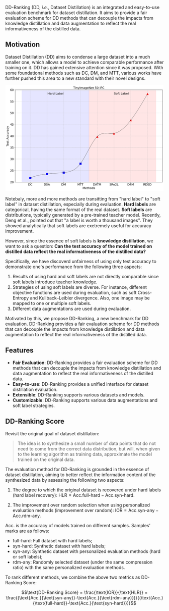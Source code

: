 
DD-Ranking (DD, *i.e.*, Dataset Distillation) is an integrated and easy-to-use evaluation benchmark for dataset distillation. It aims to provide a fair evaluation scheme for DD methods that can decouple the impacts from knowledge distillation and data augmentation to reflect the real informativeness of the distilled data.

## Motivation

Dataset Distillation (DD) aims to condense a large dataset into a much smaller one, which allows a model to achieve comparable performance after training on it. DD has gained extensive attention since it was proposed. With some foundational methods such as DC, DM, and MTT, various works have further pushed this area to a new standard with their novel designs.

![history](../static/history.png)

Notebaly, more and more methods are transitting from "hard label" to "soft label" in dataset distillation, especially during evaluation. **Hard labels** are categorical, having the same format of the real dataset. **Soft labels** are distributions, typically generated by a pre-trained teacher model. 
Recently, Deng et al., pointed out that "a label is worth a thousand images". They showed analytically that soft labels are exetremely useful for accuracy improvement. 

However, since the essence of soft labels is **knowledge distillation**, we want to ask a question: **Can the test accuracy of the model trained on distilled data reflect the real informativeness of the distilled data?**

Specifically, we have discoverd unfairness of using only test accuracy to demonstrate one's performance from the following three aspects:
1. Results of using hard and soft labels are not directly comparable since soft labels introduce teacher knowledge.
2. Strategies of using soft labels are diverse. For instance, different objective functions are used during evaluation, such as soft Cross-Entropy and Kullback–Leibler divergence. Also, one image may be mapped to one or multiple soft labels.
3. Different data augmentations are used during evaluation.

Motivated by this, we propose DD-Ranking, a new benchmark for DD evaluation. DD-Ranking provides a fair evaluation scheme for DD methods that can decouple the impacts from knowledge distillation and data augmentation to reflect the real informativeness of the distilled data.

## Features

- **Fair Evaluation**: DD-Ranking provides a fair evaluation scheme for DD methods that can decouple the impacts from knowledge distillation and data augmentation to reflect the real informativeness of the distilled data.
- **Easy-to-use**: DD-Ranking provides a unified interface for dataset distillation evaluation.
- **Extensible**: DD-Ranking supports various datasets and models.
- **Customizable**: DD-Ranking supports various data augmentations and soft label strategies.

## DD-Ranking Score

Revisit the original goal of dataset distillation: 
> The idea is to synthesize a small number of data points that do not need to come from the correct data distribution, but will, when given to the learning algorithm as training data, approximate the model trained on the original data.
>

The evaluation method for DD-Ranking is grounded in the essence of dataset distillation, aiming to better reflect the information content of the synthesized data by assessing the following two aspects:  
1. The degree to which the original dataset is recovered under hard labels (hard label recovery): 
$\text{HLR}=\text{Acc.}{\text{full-hard}}-\text{Acc.}{\text{syn-hard}}$.  

2. The improvement over random selection when using personalized evaluation methods (improvement over random): 
$\text{IOR}=\text{Acc.}{\text{syn-any}}-\text{Acc.}{\text{rdm-any}}$.

$\text{Acc.}$ is the accuracy of models trained on different samples. Samples' marks are as follows:

- $\text{full-hard}$: Full dataset with hard labels;
- $\text{syn-hard}$: Synthetic dataset with hard labels;
- $\text{syn-any}$: Synthetic dataset with personalized evaluation methods (hard or soft labels);
- $\text{rdm-any}$: Randomly selected dataset (under the same compression ratio) with the same personalized evaluation methods.

To rank different methods, we combine the above two metrics as DD-Ranking Score:

$$\text{DD-Ranking Score} = \frac{\text{IOR}}{\text{HLR}} = \frac{(\text{Acc.}{\text{syn-any}}-\text{Acc.}{\text{rdm-any}})}{(\text{Acc.}{\text{full-hard}}-\text{Acc.}{\text{syn-hard}})}$$

